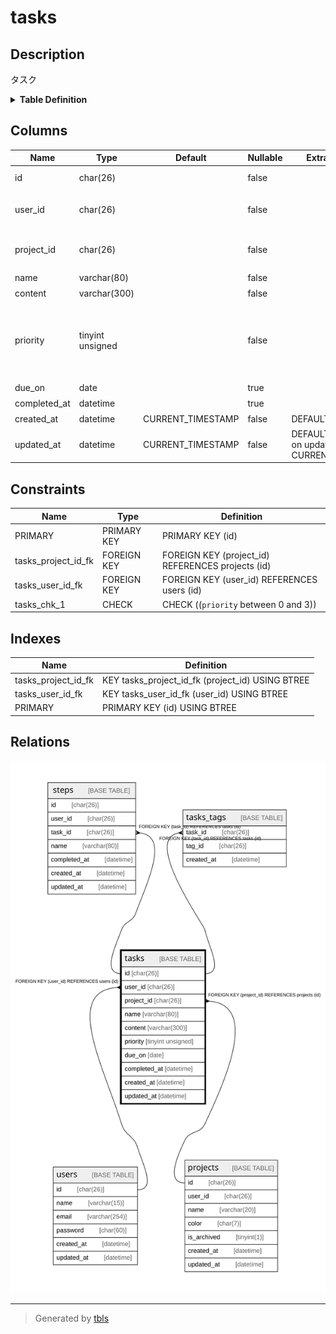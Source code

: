 # tasks

## Description

タスク

<details>
<summary><strong>Table Definition</strong></summary>

```sql
CREATE TABLE `tasks` (
  `id` char(26) COLLATE utf8mb4_bin NOT NULL COMMENT 'タスクID',
  `user_id` char(26) COLLATE utf8mb4_bin NOT NULL COMMENT '所有するユーザのID',
  `project_id` char(26) COLLATE utf8mb4_bin NOT NULL COMMENT '紐づくプロジェクトのID',
  `name` varchar(80) COLLATE utf8mb4_bin NOT NULL COMMENT 'タスク名',
  `content` varchar(300) COLLATE utf8mb4_bin NOT NULL COMMENT 'メモ',
  `priority` tinyint unsigned NOT NULL COMMENT '優先度（0~3の数字で指定し、3が最も優先度が高い）',
  `due_on` date DEFAULT NULL COMMENT '期日',
  `completed_at` datetime DEFAULT NULL COMMENT '完了日',
  `created_at` datetime NOT NULL DEFAULT CURRENT_TIMESTAMP COMMENT '作成日',
  `updated_at` datetime NOT NULL DEFAULT CURRENT_TIMESTAMP ON UPDATE CURRENT_TIMESTAMP COMMENT '更新日',
  PRIMARY KEY (`id`),
  KEY `tasks_user_id_fk` (`user_id`),
  KEY `tasks_project_id_fk` (`project_id`),
  CONSTRAINT `tasks_project_id_fk` FOREIGN KEY (`project_id`) REFERENCES `projects` (`id`) ON DELETE CASCADE ON UPDATE CASCADE,
  CONSTRAINT `tasks_user_id_fk` FOREIGN KEY (`user_id`) REFERENCES `users` (`id`) ON DELETE CASCADE ON UPDATE CASCADE,
  CONSTRAINT `tasks_chk_1` CHECK ((`priority` between 0 and 3))
) ENGINE=InnoDB DEFAULT CHARSET=utf8mb4 COLLATE=utf8mb4_bin COMMENT='タスク'
```

</details>

## Columns

| Name | Type | Default | Nullable | Extra Definition | Children | Parents | Comment |
| ---- | ---- | ------- | -------- | ---------------- | -------- | ------- | ------- |
| id | char(26) |  | false |  | [steps](steps.md) [tasks_tags](tasks_tags.md) |  | タスクID |
| user_id | char(26) |  | false |  |  | [users](users.md) | 所有するユーザのID |
| project_id | char(26) |  | false |  |  | [projects](projects.md) | 紐づくプロジェクトのID |
| name | varchar(80) |  | false |  |  |  | タスク名 |
| content | varchar(300) |  | false |  |  |  | メモ |
| priority | tinyint unsigned |  | false |  |  |  | 優先度（0~3の数字で指定し、3が最も優先度が高い） |
| due_on | date |  | true |  |  |  | 期日 |
| completed_at | datetime |  | true |  |  |  | 完了日 |
| created_at | datetime | CURRENT_TIMESTAMP | false | DEFAULT_GENERATED |  |  | 作成日 |
| updated_at | datetime | CURRENT_TIMESTAMP | false | DEFAULT_GENERATED on update CURRENT_TIMESTAMP |  |  | 更新日 |

## Constraints

| Name | Type | Definition |
| ---- | ---- | ---------- |
| PRIMARY | PRIMARY KEY | PRIMARY KEY (id) |
| tasks_project_id_fk | FOREIGN KEY | FOREIGN KEY (project_id) REFERENCES projects (id) |
| tasks_user_id_fk | FOREIGN KEY | FOREIGN KEY (user_id) REFERENCES users (id) |
| tasks_chk_1 | CHECK | CHECK ((`priority` between 0 and 3)) |

## Indexes

| Name | Definition |
| ---- | ---------- |
| tasks_project_id_fk | KEY tasks_project_id_fk (project_id) USING BTREE |
| tasks_user_id_fk | KEY tasks_user_id_fk (user_id) USING BTREE |
| PRIMARY | PRIMARY KEY (id) USING BTREE |

## Relations

![er](tasks.svg)

---

> Generated by [tbls](https://github.com/k1LoW/tbls)
